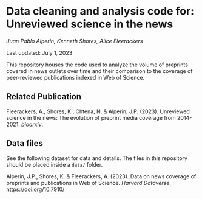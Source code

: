 # Data cleaning and analysis code for: Unreviewed science in the news
*Juan Pablo Alperin, Kenneth Shores, Alice Fleerackers*

Last updated: July 1, 2023

This repository houses the code used to analyze the volume of preprints covered in news outlets over time and their comparison to the coverage of peer-reviewed publications indexed in Web of Science. 

 ## Related Publication
Fleerackers, A., Shores, K., Chtena, N. & Alperin, J.P. (2023). Unreviewed science in the news: 
The evolution of preprint media coverage from 2014-2021. *bioarxiv*. 


## Data files
See the following dataset for data and details. The files in this repository should be placed inside a `data/` folder. 

Alperin, J.P., Shores, K. & Fleerackers, A. (2023). Data on news coverage of preprints and publications in Web of Science. *Harvard Dataverse*.  [https://doi.org/10.7910/    ](https://doi.org/10.7910/    )


